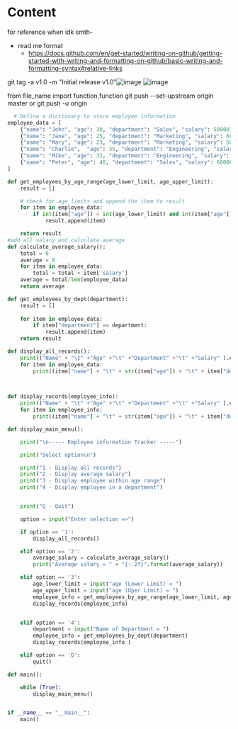 # Content
for reference when idk smth-

- read me format
  + https://docs.github.com/en/get-started/writing-on-github/getting-started-with-writing-and-formatting-on-github/basic-writing-and-formatting-syntax#relative-links

git tag -a v1.0 -m "Initial release v1.0"![image](https://github.com/user-attachments/assets/a251c4f3-b4b3-406d-bd40-9f40fca9d7da)
![image](https://github.com/user-attachments/assets/aec9caf8-f10e-4885-ae75-83ffb0623ad7)


from file_name import function,function
git push --set-upstream origin master     or      git push -u origin

```python
  # Define a dictionary to store employee information
employee_data = [
    {"name": "John", "age": 30, "department": "Sales", "salary": 50000},
    {"name": "Jane", "age": 25, "department": "Marketing", "salary": 60000},
    {"name": "Mary", "age": 23, "department": "Marketing", "salary": 56000},
    {"name": "Charlie",  "age": 35, "department": "Engineering", "salary": 70000},
    {"name": "Mike", "age": 32, "department": "Engineering", "salary": 65000},
    {"name": "Peter", "age": 40, "department": "Sales", "salary": 60000}
]

def get_employees_by_age_range(age_lower_limit, age_upper_limit):
    result = []

    # check for age limits and append the item to result
    for item in employee_data:
        if int(item["age"]) > int(age_lower_limit) and int(item["age"]) < int(age_upper_limit):
            result.append(item)

    return result
#add all salary and calculate average
def calculate_average_salary():
    total = 0
    average = 0
    for item in employee_data:
        total = total + item['salary']
    average = total/len(employee_data)    
    return average

def get_employees_by_dept(department):
    result = []
    
    for item in employee_data:
        if item["department"] == department:
            result.append(item)
    return result

def display_all_records():
    print(("Name" + "\t" +"Age" +"\t" +"Department" +"\t" +"Salary" ).expandtabs(15))
    for item in employee_data:
        print((item["name"] + "\t" + str(item["age"]) + "\t" + item["department"] + "\t" + str(item["salary"])).expandtabs(15))
        


def display_records(employee_info):
    print(("Name" + "\t" +"Age" +"\t" +"Department" +"\t" +"Salary" ).expandtabs(15))
    for item in employee_info:
        print((item["name"] + "\t" + str(item["age"]) + "\t" + item["department"] + "\t" + str(item["salary"])).expandtabs(15))

def display_main_menu():

    print("\n----- Employee information Tracker -----")

    print("Select option\n")

    print("1 - Display all records")
    print("2 - Display average salary")
    print("3 - Display employee within age range")
    print("4 - Display employee in a department")


    print("Q - Quit")

    option = input("Enter selection =>")

    if option == '1':
        display_all_records()

    elif option == '2':
        average_salary = calculate_average_salary()
        print("Average salary = " + "{:.2f}".format(average_salary))

    elif option == '3':
        age_lower_limit = input("age (Lower Limit) = ")
        age_upper_limit = input("age (Uper Limit) = ")
        employee_info = get_employees_by_age_range(age_lower_limit, age_upper_limit)
        display_records(employee_info)


    elif option == '4':
        department = input("Name of Department = ")
        employee_info = get_employees_by_dept(department)
        display_records(employee_info )

    elif option == 'Q':
        quit()

def main():

    while (True):
        display_main_menu()


if __name__ == "__main__":
    main()
```

